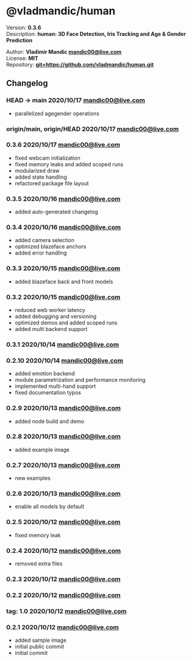 
# @vladmandic/human  

Version: **0.3.6**  
Description: **human: 3D Face Detection, Iris Tracking and Age & Gender Prediction**  

Author: **Vladimir Mandic <mandic00@live.com>**  
License: **MIT** </LICENSE>  
Repository: **<git+https://github.com/vladmandic/human.git>**  

## Changelog

### **HEAD -> main** 2020/10/17 mandic00@live.com
- parallelized agegender operations

### **origin/main, origin/HEAD** 2020/10/17 mandic00@live.com

### **0.3.6** 2020/10/17 mandic00@live.com
- fixed webcam initialization
- fixed memory leaks and added scoped runs
- modularized draw
- added state handling
- refactored package file layout

### **0.3.5** 2020/10/16 mandic00@live.com
- added auto-generated changelog

### **0.3.4** 2020/10/16 mandic00@live.com
- added camera selection
- optimized blazeface anchors
- added error handling

### **0.3.3** 2020/10/15 mandic00@live.com
- added blazeface back and front models

### **0.3.2** 2020/10/15 mandic00@live.com
- reduced web worker latency
- added debugging and versioning
- optimized demos and added scoped runs
- added multi backend support

### **0.3.1** 2020/10/14 mandic00@live.com

### **0.2.10** 2020/10/14 mandic00@live.com
- added emotion backend
- module parametrization and performance monitoring
- implemented multi-hand support
- fixed documentation typos

### **0.2.9** 2020/10/13 mandic00@live.com
- added node build and demo

### **0.2.8** 2020/10/13 mandic00@live.com
- added example image

### **0.2.7** 2020/10/13 mandic00@live.com
- new examples

### **0.2.6** 2020/10/13 mandic00@live.com
- enable all models by default

### **0.2.5** 2020/10/12 mandic00@live.com
- fixed memory leak

### **0.2.4** 2020/10/12 mandic00@live.com
- removed extra files

### **0.2.3** 2020/10/12 mandic00@live.com

### **0.2.2** 2020/10/12 mandic00@live.com

### **tag: 1.0** 2020/10/12 mandic00@live.com

### **0.2.1** 2020/10/12 mandic00@live.com
- added sample image
- initial public commit
- initial commit
